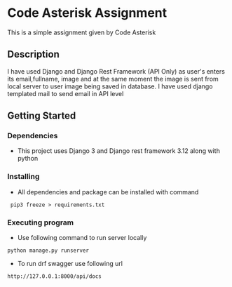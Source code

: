 # Code Asterisk Assignment

This is a simple assignment given by Code Asterisk 

## Description

I have used Django and Django Rest Framework (API Only) as user's enters its email,fullname, image and at the same moment
the image is sent from local server to user image being saved in database. I have used django templated mail to send email in API level
## Getting Started


### Dependencies

* This project uses Django 3 and Django  rest framework 3.12 along with python  


### Installing

* All dependencies and package can be installed with command
```
 pip3 freeze > requirements.txt
```

### Executing program


* Use following command  to run server locally
```
python manage.py runserver
```
* To run drf  swagger  use following url
```
http://127.0.0.1:8000/api/docs
```



